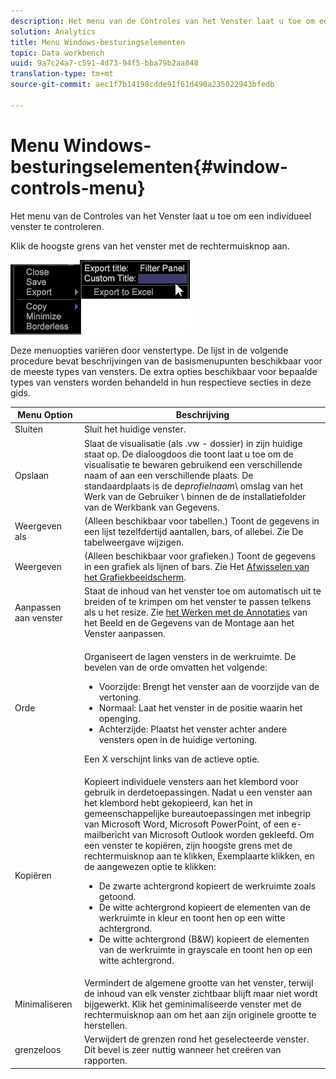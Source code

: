 ```yaml
---
description: Het menu van de Controles van het Venster laat u toe om een individueel venster te controleren.
solution: Analytics
title: Menu Windows-besturingselementen
topic: Data workbench
uuid: 9a7c24a7-c591-4d73-94f5-bba79b2aa848
translation-type: tm+mt
source-git-commit: aec1f7b14198cdde91f61d490a235022943bfedb

---
```



# Menu Windows-besturingselementen{#window-controls-menu}

Het menu van de Controles van het Venster laat u toe om een individueel venster te controleren.

Klik de hoogste grens van het venster met de rechtermuisknop aan.

![](assets/mnu_window_TitleBar.png)

Deze menuopties variëren door venstertype. De lijst in de volgende procedure bevat beschrijvingen van de basismenupunten beschikbaar voor de meeste types van vensters. De extra opties beschikbaar voor bepaalde types van vensters worden behandeld in hun respectieve secties in deze gids.

<table id="table_13ADF7B7E50E44D890768A5F9BAC8D06"> 
 <thead> 
  <tr> 
   <th colname="col1" class="entry"> Menu Option </th> 
   <th colname="col2" class="entry"> Beschrijving </th> 
  </tr> 
 </thead>
 <tbody> 
  <tr> 
   <td colname="col1"> Sluiten </td> 
   <td colname="col2"> Sluit het huidige venster. </td> 
  </tr> 
  <tr> 
   <td colname="col1"> Opslaan </td> 
   <td colname="col2">Slaat de visualisatie (als <span class="filepath"> .vw</span> - dossier) in zijn huidige staat op. De dialoogdoos die toont laat u toe om de visualisatie te bewaren gebruikend een verschillende naam of aan een verschillende plaats. De standaardplaats is de de<i>profielnaam</i>\ omslag van het Werk van de Gebruiker \ binnen de de installatiefolder van de Werkbank van Gegevens. </td> 
  </tr> 
  <tr> 
   <td colname="col1"> Weergeven als </td> 
   <td colname="col2">(Alleen beschikbaar voor tabellen.) Toont de gegevens in een lijst tezelfdertijd aantallen, bars, of allebei. Zie De tabelweergave <a href="../../../home/c-get-started/c-analysis-vis/c-tables/c-chg-tbl-disp.md#concept-c515caeefce9495f88873a10dc112770"></a>wijzigen. </td> 
  </tr> 
  <tr> 
   <td colname="col1"> Weergeven </td> 
   <td colname="col2">(Alleen beschikbaar voor grafieken.) Toont de gegevens in een grafiek als lijnen of bars. Zie Het <a href="../../../home/c-get-started/c-analysis-vis/c-graphs/c-chg-graph-disp.md#concept-eaba669d90f64cfa872f1397205fe2f7"> Afwisselen van het Grafiekbeeldscherm</a>. </td> 
  </tr> 
  <tr> 
   <td colname="col1"> Aanpassen aan venster </td> 
   <td colname="col2">Staat de inhoud van het venster toe om automatisch uit te breiden of te krimpen om het venster te passen telkens als u het resize. Zie <a href="../../../home/c-get-started/c-analysis-vis/c-annots/c-image-annots.md#concept-02081ed7d91c4fdcb8fc863f2a51c962"> het Werken met de Annotaties</a> van het Beeld en de Gegevens van de Montage aan het Venster <a href="../../../home/c-get-started/c-analysis-vis/c-tables/c-fit-data-win.md#concept-b812b1171fc240d9a4cf6d6d57f621a6"></a>aanpassen. </td> 
  </tr> 
  <tr> 
   <td colname="col1"> Orde </td> 
   <td colname="col2"> <p>Organiseert de lagen vensters in de werkruimte. De bevelen van de orde omvatten het volgende: 
     <ul id="ul_90391B26719040AE8E0F80FE33B106FD"> 
      <li id="li_D1B38998C8CC452D8B642132B94F92F7">Voorzijde: Brengt het venster aan de voorzijde van de vertoning. </li> 
      <li id="li_71EEC709AA734924AE8740313031DF6E">Normaal: Laat het venster in de positie waarin het openging. </li> 
      <li id="li_B6489677FF5540E4BD854EE1CE504CCA">Achterzijde: Plaatst het venster achter andere vensters open in de huidige vertoning. </li> 
     </ul> </p> <p>Een X verschijnt links van de actieve optie. </p> </td> 
  </tr> 
  <tr> 
   <td colname="col1"> Kopiëren </td> 
   <td colname="col2">Kopieert individuele vensters aan het klembord voor gebruik in derdetoepassingen. Nadat u een venster aan het klembord hebt gekopieerd, kan het in gemeenschappelijke bureautoepassingen met inbegrip van Microsoft Word, Microsoft PowerPoint, of een e-mailbericht van Microsoft Outlook worden gekleefd. Om een venster te kopiëren, zijn hoogste grens met de rechtermuisknop aan te klikken, <span class="uicontrol"> Exemplaar</span>te klikken, en de aangewezen optie te klikken: 
    <ul id="ul_ECCD6A70729E40998C64714E01504995"> 
     <li id="li_21D375DAE7BC4F449C8A3225296A6D26">De zwarte achtergrond kopieert de werkruimte zoals getoond. </li> 
     <li id="li_1B08C688678F42948E0952EEE0BF2B30">De witte achtergrond kopieert de elementen van de werkruimte in kleur en toont hen op een witte achtergrond. </li> 
     <li id="li_86F497A2275C43B5835DEDD0A4BF76E8">De witte achtergrond (B&amp;W) kopieert de elementen van de werkruimte in grayscale en toont hen op een witte achtergrond. </li> 
    </ul> </td> 
  </tr> 
  <tr> 
   <td colname="col1"> Minimaliseren </td> 
   <td colname="col2"> Vermindert de algemene grootte van het venster, terwijl de inhoud van elk venster zichtbaar blijft maar niet wordt bijgewerkt. Klik het geminimaliseerde venster met de rechtermuisknop aan om het aan zijn originele grootte te herstellen. </td> 
  </tr> 
  <tr> 
   <td colname="col1"> grenzeloos </td> 
   <td colname="col2"> Verwijdert de grenzen rond het geselecteerde venster. Dit bevel is zeer nuttig wanneer het creëren van rapporten. </td> 
  </tr> 
 </tbody> 
</table>
